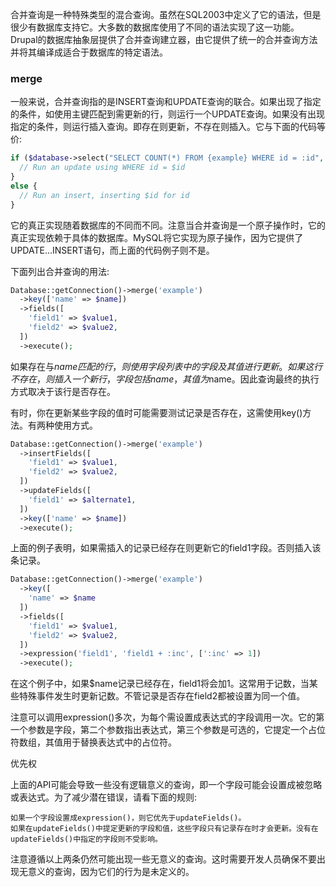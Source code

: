 合并查询是一种特殊类型的混合查询。虽然在SQL2003中定义了它的语法，但是很少有数据库支持它。大多数的数据库使用了不同的语法实现了这一功能。Drupal的数据库抽象层提供了合并查询建立器，由它提供了统一的合并查询方法并将其编译成适合于数据库的特定语法。

### merge
一般来说，合并查询指的是INSERT查询和UPDATE查询的联合。如果出现了指定的条件，如使用主键匹配到需更新的行，则运行一个UPDATE查询。如果没有出现指定的条件，则运行插入查询。即存在则更新，不存在则插入。它与下面的代码等价:

```php
if ($database->select("SELECT COUNT(*) FROM {example} WHERE id = :id", array(':id' => $id))->fetchField()) {
  // Run an update using WHERE id = $id
}
else {
  // Run an insert, inserting $id for id
}
```

它的真正实现随着数据库的不同而不同。注意当合并查询是一个原子操作时，它的真正实现依赖于具体的数据库。MySQL将它实现为原子操作，因为它提供了UPDATE...INSERT语句，而上面的代码例子则不是。

下面列出合并查询的用法:

```php
Database::getConnection()->merge('example')
  ->key(['name' => $name])
  ->fields([
    'field1' => $value1,
    'field2' => $value2,
  ])
  ->execute();
```  

如果存在与$name匹配的行，则使用字段列表中的字段及其值进行更新。如果这行不存在，则插入一个新行，字段包括name，其值为$name。因此查询最终的执行方式取决于该行是否存在。

有时，你在更新某些字段的值时可能需要测试记录是否存在，这需使用key()方法。有两种使用方式。

```php
Database::getConnection()->merge('example')
  ->insertFields([
    'field1' => $value1,
    'field2' => $value2,
  ])
  ->updateFields([
    'field1' => $alternate1,
  ])
  ->key(['name' => $name])
  ->execute();
```
上面的例子表明，如果需插入的记录已经存在则更新它的field1字段。否则插入该条记录。

```php
Database::getConnection()->merge('example')
  ->key([
    'name' => $name
  ])
  ->fields([
    'field1' => $value1,
    'field2' => $value2,
  ])
  ->expression('field1', 'field1 + :inc', [':inc' => 1])
  ->execute();
```
在这个例子中，如果$name记录已经存在，field1将会加1。这常用于记数，当某些特殊事件发生时更新记数。不管记录是否存在field2都被设置为同一个值。

注意可以调用expression()多次，为每个需设置成表达式的字段调用一次。它的第一个参数是字段，第二个参数指出表达式，第三个参数是可选的，它提定一个占位符数组，其值用于替换表达式中的占位符。

 
优先权

上面的API可能会导致一些没有逻辑意义的查询，即一个字段可能会设置成被忽略或表达式。为了减少潜在错误，请看下面的规则:

    如果一个字段设置成expression()，则它优先于updateFields()。
    如果在updateFields()中提定更新的字段和值，这些字段只有记录存在时才会更新。没有在updateFields()中指定的字段则不受影响。

注意遵循以上两条仍然可能出现一些无意义的查询。这时需要开发人员确保不要出现无意义的查询，因为它们的行为是未定义的。
